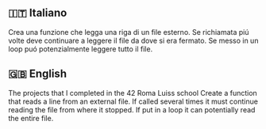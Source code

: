<h2>🇮🇹 Italiano</h2>
Crea una funzione che legga una riga di un file esterno. Se richiamata piú volte deve continuare a leggere il file da dove si era fermato. Se messo in un loop puó potenzialmente leggere tutto il file.
<h2>🇬🇧 English</h2>
The projects that I completed in the 42 Roma Luiss school
Create a function that reads a line from an external file. If called several times it must continue reading the file from where it stopped. If put in a loop it can potentially read the entire file.
